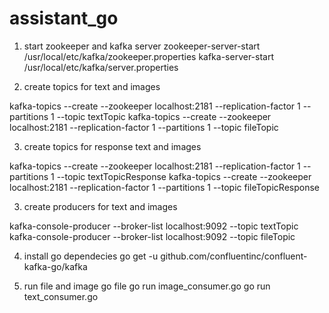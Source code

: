 # assistant_go

1. start zookeeper and kafka server
zookeeper-server-start /usr/local/etc/kafka/zookeeper.properties
kafka-server-start /usr/local/etc/kafka/server.properties

2. create topics for text and images

kafka-topics --create --zookeeper localhost:2181 --replication-factor 1 --partitions 1 --topic textTopic
kafka-topics --create --zookeeper localhost:2181 --replication-factor 1 --partitions 1 --topic fileTopic

3. create topics for response text and images

kafka-topics --create --zookeeper localhost:2181 --replication-factor 1 --partitions 1 --topic textTopicResponse
kafka-topics --create --zookeeper localhost:2181 --replication-factor 1 --partitions 1 --topic fileTopicResponse

3. create producers for text and images

kafka-console-producer --broker-list localhost:9092 --topic textTopic
kafka-console-producer --broker-list localhost:9092 --topic fileTopic

4. install go dependecies
go get -u github.com/confluentinc/confluent-kafka-go/kafka

5. run file and image go file
go run image_consumer.go
go run text_consumer.go
